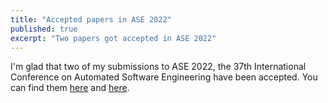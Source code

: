 ```yaml
---
title: "Accepted papers in ASE 2022"
published: true
excerpt: "Two papers got accepted in ASE 2022"
---
```


I'm glad that two of my submissions to ASE 2022, the 37th International Conference on Automated Software Engineering have been accepted. You can find them [here](https://seal.ics.uci.edu/publications/2022_ASE_Oversight.pdf) and [here](https://seal.ics.uci.edu/publications/2022_ASE_Groundhog.pdf).